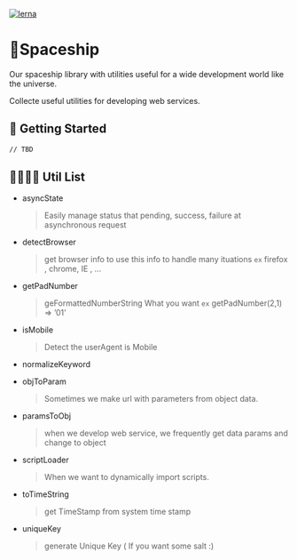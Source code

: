[![lerna](https://img.shields.io/badge/maintained%20with-lerna-cc00ff.svg)](https://lerna.js.org/)

# 🚀Spaceship

Our spaceship library with utilities useful for a wide development world like the universe.

Collecte useful utilities for developing web services.

## 🌟 Getting Started

```bash
// TBD
```

## 👩‍🚀👨‍🚀 Util List

- asyncState

  > Easily manage status that pending, success, failure at asynchronous request

- detectBrowser

  > get browser info to use this info to handle many ituations
  > `ex` firefox , chrome, IE , …

- getPadNumber

  > geFormattedNumberString What you want
  > `ex` getPadNumber(2,1) => ’01’

- isMobile

  > Detect the userAgent is Mobile

- normalizeKeyword

- objToParam

  > Sometimes we make url with parameters from object data.

- paramsToObj

  > when we develop web service, we frequently get data params and change to object

- scriptLoader

  > When we want to dynamically import scripts.

- toTimeString

  > get TimeStamp from system time stamp

- uniqueKey
  > generate Unique Key ( If you want some salt :)
